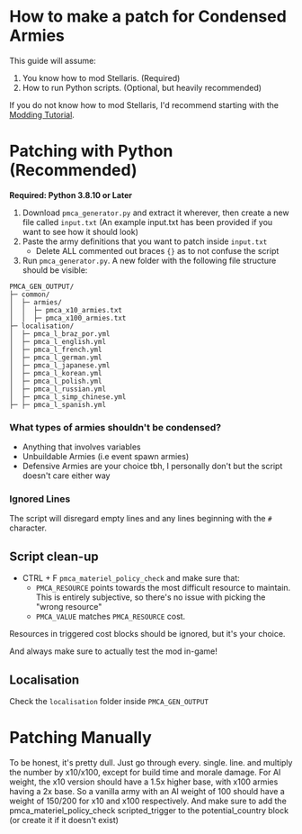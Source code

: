 # How to make a patch for Condensed Armies
This guide will assume:
1. You know how to mod Stellaris. (Required)
2. How to run Python scripts. (Optional, but heavily recommended)

If you do not know how to mod Stellaris, I'd recommend starting with the [Modding Tutorial](https://stellaris.paradoxwikis.com/Modding_tutorial).

# Patching with Python (Recommended)
**Required: Python 3.8.10 or Later**

1. Download `pmca_generator.py` and extract it wherever, then create a new file called `input.txt` (An example input.txt has been provided if you want to see how it should look)
2. Paste the army definitions that you want to patch inside `input.txt`
    - Delete ALL commented out braces `{}` as to not confuse the script
3. Run `pmca_generator.py`. A new folder with the following file structure should be visible:
```
PMCA_GEN_OUTPUT/
├─ common/
│  ├─ armies/
│  │  ├─ pmca_x10_armies.txt
│  │  ├─ pmca_x100_armies.txt
├─ localisation/
│  ├─ pmca_l_braz_por.yml
│  ├─ pmca_l_english.yml
│  ├─ pmca_l_french.yml
│  ├─ pmca_l_german.yml
│  ├─ pmca_l_japanese.yml
│  ├─ pmca_l_korean.yml
│  ├─ pmca_l_polish.yml
│  ├─ pmca_l_russian.yml
│  ├─ pmca_l_simp_chinese.yml
├─ ├─ pmca_l_spanish.yml
```

### What types of armies shouldn't be condensed? ###
- Anything that involves variables
- Unbuildable Armies (i.e event spawn armies)
- Defensive Armies are your choice tbh, I personally don't but the script doesn't care either way

### Ignored Lines ###
The script will disregard empty lines and any lines beginning with the `#` character.

## Script clean-up

* CTRL + F `pmca_materiel_policy_check` and make sure that:
  * `PMCA_RESOURCE` points towards the most difficult resource to maintain. This is entirely subjective, so there's no issue with picking the "wrong resource"
  * `PMCA_VALUE` matches `PMCA_RESOURCE` cost.

Resources in triggered cost blocks should be ignored, but it's your choice.


And always make sure to actually test the mod in-game!

## Localisation
Check the `localisation` folder inside `PMCA_GEN_OUTPUT`
 
# Patching Manually
To be honest, it's pretty dull. Just go through every. single. line. and multiply the number by x10/x100, except for build time and morale damage.
For AI weight, the x10 version should have a 1.5x higher base, with x100 armies having a 2x base. So a vanilla army with an AI weight of 100 should have a weight of 150/200 for x10 and x100 respectively.
And make sure to add the pmca_materiel_policy_check scripted_trigger to the potential_country block (or create it if it doesn't exist)